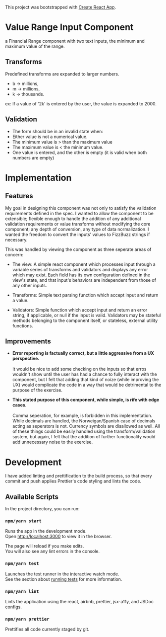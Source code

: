 This project was bootstrapped with [Create React App](https://github.com/facebook/create-react-app).

# Value Range Input Component

a Financial Range component with two text inputs, the minimum and maximum value of the range.

## Transforms

Predefined transforms are expanded to larger numbers.

- b -> millions,
- m -> millions,
- k -> thousands.

ex: If a value of '2k' is entered by the user, the value is expanded to 2000.

## Validation

- The form should be in an invalid state when:
- Either value is not a numerical value.
- The minimum value is > than the maximum value
- The maximum value is < the minimum value.
- One value is entered, and the other is empty (it is valid when both numbers are empty)

# Implementation

## Features

My goal in designing this component was not only to satisfy the validation requirements defined in the spec. I wanted to allow the component to be extensible; flexible enough to handle the addition of any additional validation requirements or value transforms without modifying the core component; any depth of conversion, any type of data normalization. I wanted the freedom to convert the inputs' values to FizzBuzz strings if necessary.

This was handled by viewing the component as three seperate areas of concern:

- The view: A simple react component which processes input through a variable series of transforms and validators and displays any error which may exist. Each field has its own configuration defined in the view's state, and that input's behaviors are independent from those of any other inputs.

- Transforms: Simple text parsing function which accept input and return a value.

- Validators: Simple function which accept input and return an error string, if applicable, or null if the input is valid. Validators may be stateful methods belonging to the component itself, or stateless, external utility functions.

## Improvements

- <b>Error reporting is factually correct, but a little aggressive from a UX perspective.</b><br><br> It would be nice to add some checking on the inputs so that erros wouldn't show until the user has had a chance to fully interact with the component, but I felt that adding that kind of noize (while improving the UX) would complicate the code in a way that would be detrimental to the purpose of the exercise.

- <b>This stated purpose of this component, while simple, is rife with edge cases.</b><br><br> Comma seperation, for example, is forbidden in this implementation. While decimals are handled, the Norweigan/Spanish case of decimals acting as seperators is not. Currency symbols are disallowed as well. All of these things could be easily handled using the transform/validation system, but again, I felt that the addition of further functionality would add unnecessary noise to the exercise.

# Development

I have added linting and prettification to the build process, so that every commit and push applies Prettier's code styling and lints the code.

## Available Scripts

In the project directory, you can run:

### `npm/yarn start`

Runs the app in the development mode.<br>
Open [http://localhost:3000](http://localhost:3000) to view it in the browser.

The page will reload if you make edits.<br>
You will also see any lint errors in the console.

### `npm/yarn test`

Launches the test runner in the interactive watch mode.<br>
See the section about [running tests](https://facebook.github.io/create-react-app/docs/running-tests) for more information.

### `npm/yarn lint`

Lints the application using the react, airbnb, prettier, jsx-a11y, and JSDoc configs.

### `npm/yarn prettier`

Prettifies all code currently staged by git.

